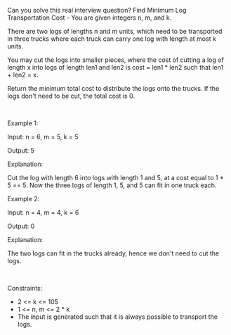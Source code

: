 Can you solve this real interview question? Find Minimum Log Transportation Cost - You are given integers n, m, and k.

There are two logs of lengths n and m units, which need to be transported in three trucks where each truck can carry one log with length at most k units.

You may cut the logs into smaller pieces, where the cost of cutting a log of length x into logs of length len1 and len2 is cost = len1 * len2 such that len1 + len2 = x.

Return the minimum total cost to distribute the logs onto the trucks. If the logs don't need to be cut, the total cost is 0.

 

Example 1:

Input: n = 6, m = 5, k = 5

Output: 5

Explanation:

Cut the log with length 6 into logs with length 1 and 5, at a cost equal to 1 * 5 == 5. Now the three logs of length 1, 5, and 5 can fit in one truck each.

Example 2:

Input: n = 4, m = 4, k = 6

Output: 0

Explanation:

The two logs can fit in the trucks already, hence we don't need to cut the logs.

 

Constraints:

 * 2 <= k <= 105
 * 1 <= n, m <= 2 * k
 * The input is generated such that it is always possible to transport the logs.